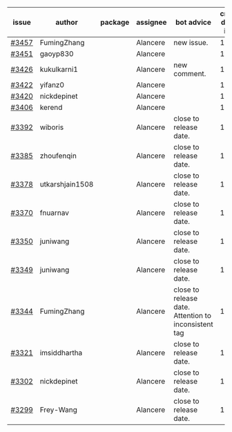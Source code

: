 | issue | author | package | assignee | bot advice | created date of issue | target release date | date from target |
| ------ | ------ | ------ | ------ | ------ | ------ | ------ | :-----: |
| [#3457](https://github.com/Azure/sdk-release-request/issues/3457) | FumingZhang |  | Alancere | new issue. | 11-24 | 12-23 |  |
| [#3451](https://github.com/Azure/sdk-release-request/issues/3451) | gaoyp830 |  | Alancere |  | 11-23 | 12-23 |  |
| [#3426](https://github.com/Azure/sdk-release-request/issues/3426) | kukulkarni1 |  | Alancere | new comment. | 11-16 | 12-23 |  |
| [#3422](https://github.com/Azure/sdk-release-request/issues/3422) | yifanz0 |  | Alancere |  | 11-16 | 12-23 |  |
| [#3420](https://github.com/Azure/sdk-release-request/issues/3420) | nickdepinet |  | Alancere |  | 11-15 | 12-23 |  |
| [#3406](https://github.com/Azure/sdk-release-request/issues/3406) | kerend |  | Alancere |  | 11-14 | 11-15 |  |
| [#3392](https://github.com/Azure/sdk-release-request/issues/3392) | wiboris |  | Alancere | close to release date.  | 11-09 | 11-25 | 0 |
| [#3385](https://github.com/Azure/sdk-release-request/issues/3385) | zhoufenqin |  | Alancere | close to release date.  | 11-08 | 11-25 | 0 |
| [#3378](https://github.com/Azure/sdk-release-request/issues/3378) | utkarshjain1508 |  | Alancere | close to release date.  | 11-07 | 11-25 | 0 |
| [#3370](https://github.com/Azure/sdk-release-request/issues/3370) | fnuarnav |  | Alancere | close to release date.  | 11-04 | 11-25 | 0 |
| [#3350](https://github.com/Azure/sdk-release-request/issues/3350) | juniwang |  | Alancere | close to release date.  | 11-02 | 11-25 | 0 |
| [#3349](https://github.com/Azure/sdk-release-request/issues/3349) | juniwang |  | Alancere | close to release date.  | 11-02 | 11-25 | 0 |
| [#3344](https://github.com/Azure/sdk-release-request/issues/3344) | FumingZhang |  | Alancere | close to release date.  Attention to inconsistent tag | 11-02 | 11-25 | 0 |
| [#3321](https://github.com/Azure/sdk-release-request/issues/3321) | imsiddhartha |  | Alancere | close to release date.  | 10-28 | 11-25 | 0 |
| [#3302](https://github.com/Azure/sdk-release-request/issues/3302) | nickdepinet |  | Alancere | close to release date.  | 10-26 | 11-25 | 0 |
| [#3299](https://github.com/Azure/sdk-release-request/issues/3299) | Frey-Wang |  | Alancere | close to release date.  | 10-26 | 11-25 | 0 |
